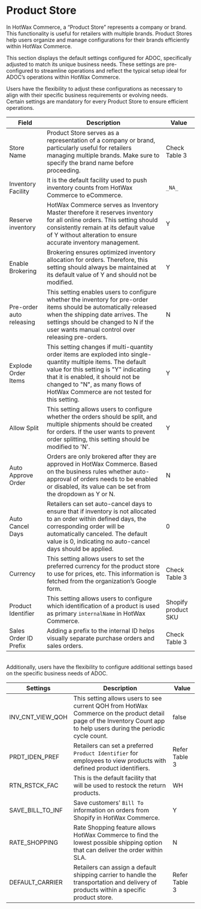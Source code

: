 # Product Store 

In HotWax Commerce, a “Product Store” represents a company or brand. This functionality is useful for retailers with multiple brands. Product Stores help users organize and manage configurations for their brands efficiently within HotWax Commerce.  

This section displays the default settings configured for ADOC, specifically adjusted to match its unique business needs. These settings are pre-configured to streamline operations and reflect the typical setup ideal for ADOC’s operations within HotWax Commerce.  

Users have the flexibility to adjust these configurations as necessary to align with their specific business requirements or evolving needs.
<br>
Certain settings are mandatory for every Product Store to ensure efficient operations.

| Field                    | Description                                           | Value          |
|----------------------    |--------------------------------------------------------------------------------------------------------------------------------------------------------------------------------------------------|----------------|
| Store Name               | Product Store serves as a representation of a company or brand, particularly useful for retailers managing multiple brands. Make sure to specify the brand name before proceeding.                 | Check Table 3     |
| Inventory Facility       | It is the default facility used to push inventory counts from HotWax Commerce to eCommerce.                                                                                                   | `_NA_`           |
| Reserve inventory        | HotWax Commerce serves as Inventory Master therefore it reserves inventory for all online orders. This setting should consistently remain at its default value of Y without alteration to ensure accurate inventory management.                    | Y              |
| Enable Brokering         | Brokering ensures optimized inventory allocation for orders. Therefore, this setting should always be maintained at its default value of Y and should not be modified.                             | Y              |
| Pre-order auto releasing | This setting enables users to configure whether the inventory for pre-order items should be automatically released when the shipping date arrives. The settings should be changed to N if the user wants manual control over releasing pre-orders. | N              |
| Explode Order Items      | This setting changes if multi-quantity order items are exploded into single-quantity multiple items. The default value for this setting is "Y" indicating that it is enabled, it should not be changed to "N", as many flows of HotWax Commerce are not tested for this setting. | Y              |
| Allow Split              | This setting allows users to configure whether the orders should be split, and multiple shipments should be created for orders. If the user wants to prevent order splitting, this setting should be modified to 'N'.                            | Y              |
| Auto Approve Order       | Orders are only brokered after they are approved in HotWax Commerce. Based on the business rules whether auto-approval of orders needs to be enabled or disabled, its value can be set from the dropdown as Y or N.                                     | N              |
| Auto Cancel Days         | Retailers can set auto-cancel days to ensure that if inventory is not allocated to an order within defined days, the corresponding order will be automatically canceled. The default value is 0, indicating no auto-cancel days should be applied. | 0              |
| Currency                 | This setting allows users to set the preferred currency for the product store to use for prices, etc. This information is fetched from the organization’s Google form.                                     | Check Table 3             |
| Product Identifier       | This setting allows users to configure which identification of a product is used as primary `internalName` in HotWax Commerce.                                                                | Shopify product SKU |
| Sales Order ID Prefix    | Adding a prefix to the internal ID helps visually separate purchase orders and sales orders.                                                                                                   | Check Table 3            |

<br>
Additionally, users have the flexibility to configure additional settings based on the specific business needs of ADOC.

| Settings            | Description                                                                                                                                                             | Value           |
|---------------------|-------------------------------------------------------------------------------------------------------------------------------------------------------------------------|-----------------|
| INV_CNT_VIEW_QOH    | This setting allows users to see current QOH from HotWax Commerce on the product detail page of the Inventory Count app to help users during the periodic cycle count.  | false           |
| PRDT_IDEN_PREF      | Retailers can set a preferred `Product Identifier` for employees to view products with defined product identifiers.                                                     | Refer Table 3   |
| RTN_RSTCK_FAC       | This is the default facility that will be used to restock the return products.                                                                                          | WH              |
| SAVE_BILL_TO_INF    | Save customers' `Bill To` information on orders from Shopify in HotWax Commerce.                                                                                        | Y               |
| RATE_SHOPPING       | Rate Shopping feature allows HotWax Commerce to find the lowest possible shipping option that can deliver the order within SLA.                                         | N               |
| DEFAULT_CARRIER     | Retailers can assign a default shipping carrier to handle the transportation and delivery of products within a specific product store.                                  | Refer Table 3   |

<br>




